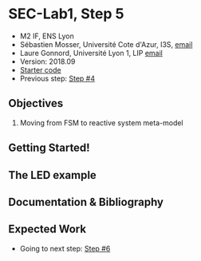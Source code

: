 # SEC-Lab1, Step 5

  * M2 IF, ENS Lyon
  * Sébastien Mosser, Université Cote d'Azur, I3S, [email](mailto:mosser@i3s.unice.fr)
  * Laure Gonnord, Université Lyon 1, LIP [email](mailto:laure.gonnord@ens-lyon.fr)
  * Version: 2018.09
  * [Starter code](https://github.com/mosser/sec-labs/tree/master/lab_1/_code/step5)
  * Previous step: [Step #4](https://github.com/mosser/sec-labs/blob/master/lab_1/step_4.md)


## Objectives

  1. Moving from FSM to reactive system meta-model


## Getting Started!




## The LED example





## Documentation & Bibliography



## Expected Work




* Going to next step: [Step #6](https://github.com/mosser/sec-labs/blob/master/lab_1/step_6.md)
